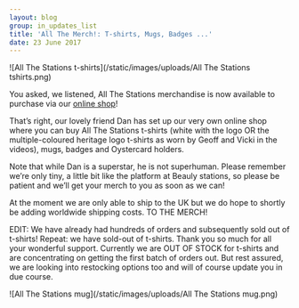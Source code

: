```yaml
---
layout: blog
group: in_updates_list
title: 'All The Merch!: T-shirts, Mugs, Badges ...'
date: 23 June 2017
---
```

![All The Stations t-shirts](/static/images/uploads/All The Stations tshirts.png)

You asked, we listened, All The Stations merchandise is now available to purchase via our [online shop](https://allthestations.co.uk/shop)!

That’s right, our lovely friend Dan has set up our very own online shop where you can buy All The Stations t-shirts (white with the logo OR the multiple-coloured heritage logo t-shirts as worn by Geoff and Vicki in the videos), mugs, badges and Oystercard holders.

Note that while Dan is a superstar, he is not superhuman. Please remember we’re only tiny, a little bit like the platform at Beauly stations, so please be patient and we’ll get your merch to you as soon as we can!

At the moment we are only able to ship to the UK but we do hope to shortly be adding worldwide shipping costs. TO THE MERCH!

EDIT: We have already had hundreds of orders and subsequently sold out of t-shirts! Repeat: we have sold-out of t-shirts. Thank you so much for all your wonderful support. Currently we are OUT OF STOCK for t-shirts and are concentrating on getting the first batch of orders out. But rest assured, we are looking into restocking options too and will of course update you in due course. 

![All The Stations mug](/static/images/uploads/All The Stations mug.png)


